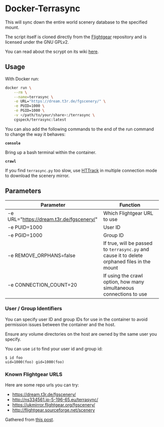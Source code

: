 # Docker-Terrasync

This will sync down the entire world scenery database to the specified mount.

The script itself is cloned directly from the [Flightgear](https://sourceforge.net/p/flightgear/flightgear/ci/next/tree/scripts/python/) repository and is licensed under the GNU GPLv2.

You can read about the scrypt on its wiki [here](http://wiki.flightgear.org/TerraSync).

## Usage

With Docker run:

```bash
docker run \
    --rm \
    --name=terrasync \
    -e URL="https://dream.t3r.de/fgscenery/" \
    -e PUID=1000 \
    -e PGID=1000 \
    -v </path/to/your/share>:/terrasync \
    cgspeck/terrasync:latest
```

You can also add the following commands to the end of the run command to  change the way it behaves:

**`console`**

Bring up a bash terminal within the container.


**`crawl`**

If you find `terrasync.py` too slow, use [HTTrack](https://www.httrack.com/) in multiple connection mode to download the scenery mirror. 

## Parameters

Parameter | Function
--- | ---
-e URL="https://dream.t3r.de/fgscenery/" | Which Flightgear URL to use
-e PUID=1000 | User ID
-e PGID=1000 | Group ID
-e REMOVE_ORPHANS=false | If true, will be passed to `terrasync.py` and cause it to delete orphaned files in the mount
-e CONNECTION_COUNT=20 | If using the crawl option, how many simultaneous connections to use

### User / Group Identifiers

You can specify user ID and group IDs for use in the container to avoid permission issues between the container and the host.

Ensure any volume directories on the host are owned by the same user you specify.

You can use `id` to find your user id and group id:

```
$ id foo
uid=1000(foo) gid=1000(foo)
```

### Known Flightgear URLS

Here are some repo urls you can try:

* https://dream.t3r.de/fgscenery/
* http://ns334561.ip-5-196-65.eu/terrasync/
* https://ukmirror.flightgear.org/fgscenery/
* http://flightgear.sourceforge.net/scenery

Gathered from [this post](https://forum.flightgear.org/viewtopic.php?f=5&t=35408#p343987). 
